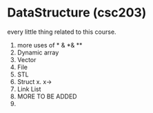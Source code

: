 # DataStructure (csc203)
every little thing related to this course.
1) more uses of * & *& **
2) Dynamic array
3) Vector <vector>
4) File <fstream> <sstream> <string>
5) STL <algorithm>
6) Struct x. x->
7) Link List
8) MORE TO BE ADDED
9) 
